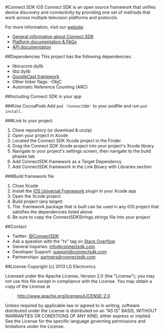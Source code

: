 #Connect SDK iOS
Connect SDK is an open source framework that unifies device discovery and connectivity by providing one set of methods that work across multiple television platforms and protocols.

For more information, visit our [website](http://www.connectsdk.com/).

* [General information about Connect SDK](http://www.connectsdk.com/discover/)
* [Platform documentation & FAQs](http://www.connectsdk.com/docs/ios/)
* [API documentation](http://www.connectsdk.com/apis/ios/)

##Dependencies
This project has the following dependencies.
- libicucore.dylib
- libz.dylib
- [GoogleCast.framework](https://developers.google.com/cast/docs/downloads)
- Other linker flags: -ObjC
- Automatic Reference Counting (ARC)

##Including Connect SDK in your app

###Use CocoaPods
Add `pod 'ConnectSDK'` to your podfile and run `pod install`.

###Link to your project
1. Clone repository (or download & unzip)
2. Open your project in Xcode
3. Located the Connect SDK Xcode project in the Finder
4. Drag the Connect SDK Xcode project into your project's Xcode library
5. Navigate to your project's settings screen, then navigate to the build phases tab
6. Add ConnectSDK.framework as a Target Dependency
7. Add ConnectSDK.framework in the Link Binary with Libraries section

###Build framework file
1. Close Xcode
2. Install the [iOS Universal Framework](https://github.com/kstenerud/iOS-Universal-Framework) plugin in your Xcode app
3. Open the Xcode project
4. Build project (any target)
5. The .framework package that is built can be used in any iOS project that satisfies the dependencies listed above
6. Be sure to copy the ConnectSDKStrings.strings file into your project

##Contact
* Twitter: [@ConnectSDK](https://www.twitter.com/ConnectSDK)
* Ask a question with the "tv" tag on [Stack Overflow](http://stackoverflow.com/tags/tv)
* General Inquiries: info@connectsdk.com
* Developer Support: support@connectsdk.com
* Partnerships: partners@connectsdk.com

##License
Copyright (c) 2013 LG Electronics.

Licensed under the Apache License, Version 2.0 (the "License");
you may not use this file except in compliance with the License.
You may obtain a copy of the License at

> http://www.apache.org/licenses/LICENSE-2.0

Unless required by applicable law or agreed to in writing, software
distributed under the License is distributed on an "AS IS" BASIS,
WITHOUT WARRANTIES OR CONDITIONS OF ANY KIND, either express or implied.
See the License for the specific language governing permissions and
limitations under the License.
